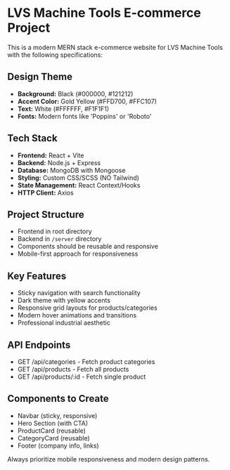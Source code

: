 <!-- Use this file to provide workspace-specific custom instructions to Copilot. For more details, visit https://code.visualstudio.com/docs/copilot/copilot-customization#_use-a-githubcopilotinstructionsmd-file -->

# LVS Machine Tools E-commerce Project

This is a modern MERN stack e-commerce website for LVS Machine Tools with the following specifications:

## Design Theme
- **Background:** Black (#000000, #121212)
- **Accent Color:** Gold Yellow (#FFD700, #FFC107)
- **Text:** White (#FFFFFF, #F1F1F1)
- **Fonts:** Modern fonts like 'Poppins' or 'Roboto'

## Tech Stack
- **Frontend:** React + Vite
- **Backend:** Node.js + Express
- **Database:** MongoDB with Mongoose
- **Styling:** Custom CSS/SCSS (NO Tailwind)
- **State Management:** React Context/Hooks
- **HTTP Client:** Axios

## Project Structure
- Frontend in root directory
- Backend in `/server` directory
- Components should be reusable and responsive
- Mobile-first approach for responsiveness

## Key Features
- Sticky navigation with search functionality
- Dark theme with yellow accents
- Responsive grid layouts for products/categories
- Modern hover animations and transitions
- Professional industrial aesthetic

## API Endpoints
- GET /api/categories - Fetch product categories
- GET /api/products - Fetch all products
- GET /api/products/:id - Fetch single product

## Components to Create
- Navbar (sticky, responsive)
- Hero Section (with CTA)
- ProductCard (reusable)
- CategoryCard (reusable) 
- Footer (company info, links)

Always prioritize mobile responsiveness and modern design patterns.
